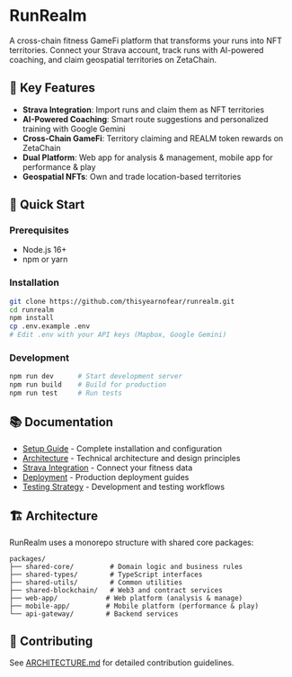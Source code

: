 # RunRealm

A cross-chain fitness GameFi platform that transforms your runs into NFT territories. Connect your Strava account, track runs with AI-powered coaching, and claim geospatial territories on ZetaChain.

## 🌟 Key Features

- **Strava Integration**: Import runs and claim them as NFT territories
- **AI-Powered Coaching**: Smart route suggestions and personalized training with Google Gemini
- **Cross-Chain GameFi**: Territory claiming and REALM token rewards on ZetaChain
- **Dual Platform**: Web app for analysis & management, mobile app for performance & play
- **Geospatial NFTs**: Own and trade location-based territories

## 🚀 Quick Start

### Prerequisites
- Node.js 16+
- npm or yarn

### Installation
```bash
git clone https://github.com/thisyearnofear/runrealm.git
cd runrealm
npm install
cp .env.example .env
# Edit .env with your API keys (Mapbox, Google Gemini)
```

### Development
```bash
npm run dev      # Start development server
npm run build    # Build for production
npm run test     # Run tests
```

## 📚 Documentation

- [Setup Guide](docs/SETUP.md) - Complete installation and configuration
- [Architecture](docs/ARCHITECTURE.md) - Technical architecture and design principles
- [Strava Integration](docs/STRAVA_SETUP.md) - Connect your fitness data
- [Deployment](docs/DEPLOYMENT.md) - Production deployment guides
- [Testing Strategy](docs/TESTING_STRATEGY.md) - Development and testing workflows

## 🏗️ Architecture

RunRealm uses a monorepo structure with shared core packages:

```
packages/
├── shared-core/         # Domain logic and business rules
├── shared-types/        # TypeScript interfaces
├── shared-utils/        # Common utilities
├── shared-blockchain/   # Web3 and contract services
├── web-app/            # Web platform (analysis & manage)
├── mobile-app/         # Mobile platform (performance & play)
└── api-gateway/        # Backend services
```

## 🤝 Contributing

See [ARCHITECTURE.md](docs/ARCHITECTURE.md) for detailed contribution guidelines.
